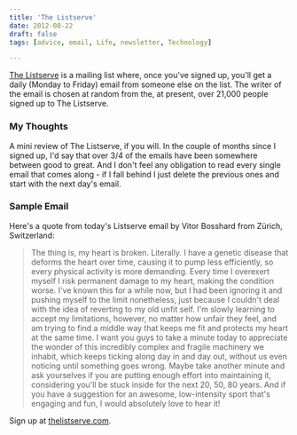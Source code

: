 ```yaml
---
title: 'The Listserve'
date: 2012-08-22
draft: false
tags: [advice, email, Life, newsletter, Technology]

---
```


[The Listserve](http://thelistserve.com) is a mailing list where, once you've signed up, you'll get a daily (Monday to Friday) email from someone else on the list. The writer of the email is chosen at random from the, at present, over 21,000 people signed up to The Listserve.

### My Thoughts

A mini review of The Listserve, if you will. In the couple of months since I signed up, I'd say that over 3/4 of the emails have been somewhere between good to great. And I don't feel any obligation to read every single email that comes along - if I fall behind I just delete the previous ones and start with the next day's email.

### Sample Email

Here's a quote from today's Listserve email by Vitor Bosshard from Zürich, Switzerland:

> The thing is, my heart is broken. Literally. I have a genetic disease that deforms the heart over time, causing it to pump less efficiently, so every physical activity is more demanding. Every time I overexert myself I risk permanent damage to my heart, making the condition worse. I've known this for a while now, but I had been ignoring it and pushing myself to the limit nonetheless, just because I couldn't deal with the idea of reverting to my old unfit self. I'm slowly learning to accept my limitations, however, no matter how unfair they feel, and am trying to find a middle way that keeps me fit and protects my heart at the same time. I want you guys to take a minute today to appreciate the wonder of this incredibly complex and fragile machinery we inhabit, which keeps ticking along day in and day out, without us even noticing until something goes wrong. Maybe take another minute and ask yourselves if you are putting enough effort into maintaining it, considering you'll be stuck inside for the next 20, 50, 80 years. And if you have a suggestion for an awesome, low-intensity sport that's engaging and fun, I would absolutely love to hear it!

Sign up at [thelistserve.com](http://thelistserve.com).